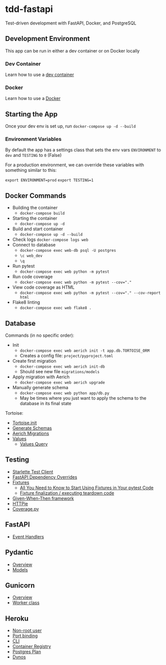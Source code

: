 # tdd-fastapi

Test-driven development with FastAPI, Docker, and PostgreSQL

## Development Environment

This app can be run in either a dev container or on Docker locally

### Dev Container

Learn how to use a [dev container](https://code.visualstudio.com/docs/remote/containers#_quick-start-try-a-development-container)

### Docker

Learn how to use a [Docker](https://docs.docker.com/get-started/overview/)

## Starting the App

Once your dev env is set up, run `docker-compose up -d --build`

### Environment Variables

By default the app has a settings class that sets the env vars `ENVIRONMENT` to `dev` and `TESTING` to `0` (False)

For a production environment, we can override these variables with something similar to this:

`export ENVIRONMENT=prod`
`export TESTING=1`

## Docker Commands

- Building the container
  - `docker-compose build`
- Starting the container
  - `docker-compose up -d`
- Build and start container
  - `docker-compose up -d --build`
- Check logs
  `docker-compose logs web`
- Connect to database
  - `docker-compose exec web-db psql -U postgres`
  - `\c web_dev`
  - `\q`
- Run pytest
  - `docker-compose exec web python -m pytest`
- Run code coverage
  - `docker-compose exec web python -m pytest --cov="."`
- View code coverage as HTML
  - `docker-compose exec web python -m pytest --cov="." --cov-report html`
- Flake8 linting
  - `docker-compose exec web flake8 .`

## Database

Commands (in no specific order):

- Init
  - `docker-compose exec web aerich init -t app.db.TORTOISE_ORM`
  - Creates a config file: `project/pyproject.toml`
- Create first migration
  - `docker-compose exec web aerich init-db`
  - Should see new file `migrations/models`
- Apply migration with Aerich
  - `docker-compose exec web aerich upgrade`
- Manually generate schema
  - `docker-compose exec web python app/db.py`
  - May be times where you just want to apply the schema to the database in its final state

Tortoise:

- [Tortoise.init](https://tortoise-orm.readthedocs.io/en/latest/setup.html?highlight=init#tortoise.Tortoise.init)
- [Generate Schemas](https://tortoise-orm.readthedocs.io/en/latest/setup.html?highlight=init#tortoise.Tortoise.generate_schemas)
- [Aerich Migrations](https://tortoise-orm.readthedocs.io/en/latest/migration.html)
- [Values](https://tortoise-orm.readthedocs.io/en/latest/query.html?highlight=values#tortoise.queryset.QuerySet.values)
  - [Values Query](https://tortoise-orm.readthedocs.io/en/latest/query.html?highlight=values#tortoise.queryset.ValuesQuery)

## Testing

- [Starlette Test Client](https://www.starlette.io/testclient/)
- [FastAPI Dependency Overrides](https://fastapi.tiangolo.com/advanced/testing-dependencies/#use-the-appdependency_overrides-attribute)
- [Fixtures](https://docs.pytest.org/en/stable/explanation/fixtures.html#scope-sharing-fixtures-across-classes-modules-packages-or-session)
  - [All You Need to Know to Start Using Fixtures in Your pytest Code](https://pybit.es/pytest-fixtures.html)
  - [Fixture finalization / executing teardown code](https://docs.pytest.org/en/latest/explanation/fixtures.html#improvements-over-xunit-style-setup-teardown-functions)
- [Given-When-Then framework](https://martinfowler.com/bliki/GivenWhenThen.html)
- [HTTPie](https://httpie.io/)
- [Coverage.py](https://coverage.readthedocs.io/en/6.4.1/)

## FastAPI

- [Event Handlers](https://fastapi.tiangolo.com/advanced/events/)

## Pydantic

- [Overview](https://pydantic-docs.helpmanual.io/)
- [Models](https://pydantic-docs.helpmanual.io/usage/models/)

## Gunicorn

- [Overview](https://gunicorn.org/)
- [Worker class](https://www.uvicorn.org/#running-with-gunicorn)

## Heroku

- [Non-root user](https://devcenter.heroku.com/articles/container-registry-and-runtime#run-the-image-as-a-non-root-user)
- [Port binding](https://devcenter.heroku.com/articles/dynos#web-dynos)
- [CLI](https://devcenter.heroku.com/articles/heroku-cli)
- [Container Registry](https://devcenter.heroku.com/articles/container-registry-and-runtime)
- [Postgres Plan](https://devcenter.heroku.com/articles/heroku-postgres-plans#hobby-tier)
- [Dynos](https://www.heroku.com/dynos)
